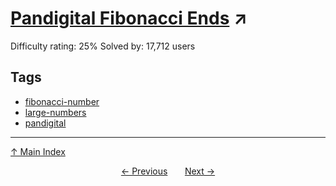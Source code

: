 # [Pandigital Fibonacci Ends](https://projecteuler.net/problem=104) ↗️

Difficulty rating: 25%
Solved by: 17,712 users
## Tags

- [fibonacci-number](../tags/fibonacci-number.md)
- [large-numbers](../tags/large-numbers.md)
- [pandigital](../tags/pandigital.md)



---

[↑ Main Index](../README.md)


<div align=center><a href='103.md'>← Previous</a> &nbsp;&nbsp; &nbsp;&nbsp;  <a href='105.md'>Next →</a></div>
